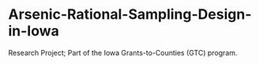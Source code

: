 # Arsenic-Rational-Sampling-Design-in-Iowa
Research Project;  Part of the Iowa Grants-to-Counties (GTC) program.
